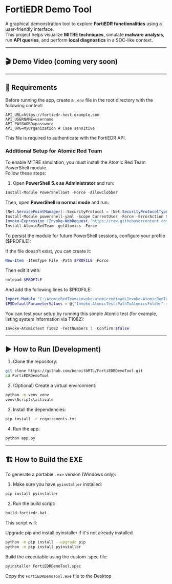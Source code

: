 # FortiEDR Demo Tool

A graphical demonstration tool to explore **FortiEDR functionalities** using a user-friendly interface.  
This project helps visualize **MITRE techniques**, simulate **malware analysis**, run **API queries**, and perform **local diagnostics** in a SOC-like context.

---

## 🎬 Demo Video (coming very soon)

---

## 🧪 Requirements

Before running the app, create a `.env` file in the root directory with the following content:

```
API_URL=https://fortiedr-host.example.com
API_USERNAME=username
API_PASSWORD=password
API_ORG=MyOrganization # Case sensitive
```

This file is required to authenticate with the FortiEDR API.



### Additional Setup for Atomic Red Team

To enable MITRE simulation, you must install the Atomic Red Team PowerShell module.  
Follow these steps:

1. Open **PowerShell 5.x as Administrator** and run:

```powershell
Install-Module PowerShellGet -Force -AllowClobber
```

Then, open **PowerShell in normal mode** and run:

```powershell
[Net.ServicePointManager]::SecurityProtocol = [Net.SecurityProtocolType]::Tls12
Install-Module powershell-yaml -Scope CurrentUser -Force -ErrorAction Stop
Invoke-Expression (Invoke-WebRequest 'https://raw.githubusercontent.com/redcanaryco/invoke-atomicredteam/master/install-atomicredteam.ps1' -UseBasicParsing).Content
Install-AtomicRedTeam -getAtomics -Force
```

To persist the module for future PowerShell sessions, configure your profile ($PROFILE):

If the file doesn’t exist, you can create it:

```powershell
New-Item -ItemType File -Path $PROFILE -Force
```

Then edit it with:

```powershell
notepad $PROFILE
```
And add the following lines to $PROFILE:

```powershell
Import-Module "C:\AtomicRedTeam\invoke-atomicredteam\Invoke-AtomicRedTeam.psd1" -Force
$PSDefaultParameterValues = @{"Invoke-AtomicTest:PathToAtomicsFolder" = "C:\AtomicRedTeam\atomics"}
```

You can test your setup by running this simple Atomic test (for example, listing system information via T1082):

```powershell
Invoke-AtomicTest T1082 -TestNumbers 1 -Confirm:$false
```

---

## ▶️ How to Run (Development)

1. Clone the repository:

```bash
git clone https://github.com/benoitbMTL/FortiEDRDemoTool.git
cd FortiEDRDemoTool
```

2. (Optional) Create a virtual environment:

```bash
python -m venv venv
venv\Scripts\activate
```

3. Install the dependencies:

```bash
pip install -r requirements.txt
```

4. Run the app:

```bash
python app.py
```

---

## 🏗️ How to Build the EXE

To generate a portable `.exe` version (Windows only):

1. Make sure you have `pyinstaller` installed:

```bash
pip install pyinstaller
```

2. Run the build script:

```bash
build-fortiedr.bat
```

This script will:

Upgrade pip and install pyinstaller if it's not already installed

```bash
python -m pip install --upgrade pip 
python -m pip install pyinstaller
```

Build the executable using the custom .spec file:

```bash
pyinstaller FortiEDRDemoTool.spec
```

Copy the `FortiEDRDemoTool.exe` file to the Desktop
